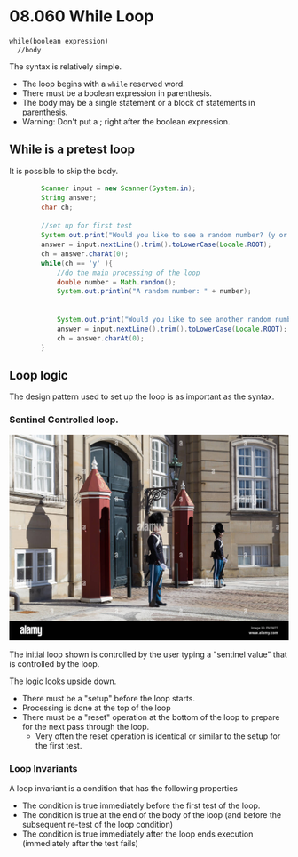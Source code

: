 # 08.060 While Loop

```
while(boolean expression)
  //body
```

The syntax is relatively simple.

* The loop begins with a `while` reserved word.
* There must be a boolean expression in parenthesis.
* The body may be a single statement or a block of statements in parenthesis.
* Warning:  Don't put a ; right after the boolean expression.

## While is a pretest loop

It is possible to skip the body.

```java
        Scanner input = new Scanner(System.in);
        String answer;
        char ch;

        //set up for first test
        System.out.print("Would you like to see a random number? (y or n) ");
        answer = input.nextLine().trim().toLowerCase(Locale.ROOT);
        ch = answer.charAt(0);
        while(ch == 'y' ){
            //do the main processing of the loop
            double number = Math.random();
            System.out.println("A random number: " + number);


            System.out.print("Would you like to see another random number? (y or n) ");
            answer = input.nextLine().trim().toLowerCase(Locale.ROOT);
            ch = answer.charAt(0);
        }
```

## Loop logic

The design pattern used to set up the loop is as important as the syntax.  

### Sentinel Controlled loop.

![Sentinel guarding a gate](sentinel.jpg)

The initial loop shown is controlled by the user typing a "sentinel value" that is controlled by the loop.

The logic looks upside down.

* There must be a "setup" before the loop starts.
* Processing is done at the top of the loop
* There must be a "reset" operation at the bottom of the loop to prepare for the next pass through the loop.
  * Very often the reset operation is identical or similar to the setup for the first test.

### Loop Invariants

A loop invariant is a condition that has the following properties

* The condition is true immediately before the first test of the loop.
* The condition is true at the end of the body of the loop (and before the subsequent re-test of the loop condition)
* The condition is true immediately after the loop ends execution (immediately after the test fails)

###
